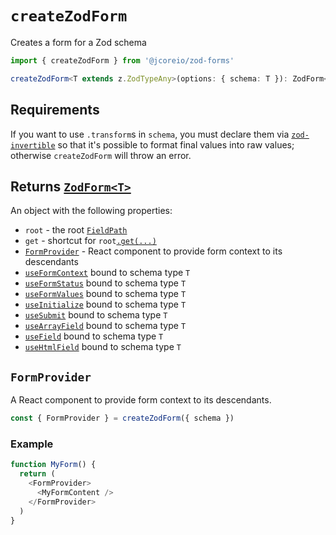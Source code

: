 # `createZodForm`

Creates a form for a Zod schema

```ts
import { createZodForm } from '@jcoreio/zod-forms'
```

```ts
createZodForm<T extends z.ZodTypeAny>(options: { schema: T }): ZodForm<T>
```

## Requirements

If you want to use `.transform`s in `schema`, you must declare them via
[`zod-invertible`](https://github.com/jcoreio/zod-invertible) so that it's possible
to format final values into raw values; otherwise `createZodForm` will throw an error.

## Returns [`ZodForm<T>`](types#zodform)

An object with the following properties:

- `root` - the root [`FieldPath`](FieldPath.md)
- `get` - shortcut for `root`[`.get(...)`](FieldPath.md#getpath-fieldpath)
- [`FormProvider`](#formprovider) - React component to provide form context to its descendants
- [`useFormContext`](useFormContext.md) bound to schema type `T`
- [`useFormStatus`](useFormStatus.md) bound to schema type `T`
- [`useFormValues`](useFormValues.md) bound to schema type `T`
- [`useInitialize`](useInitialize.md) bound to schema type `T`
- [`useSubmit`](useSubmit.md) bound to schema type `T`
- [`useArrayField`](useArrayField.md) bound to schema type `T`
- [`useField`](useField.md) bound to schema type `T`
- [`useHtmlField`](useHtmlField.md) bound to schema type `T`

## `FormProvider`

A React component to provide form context to its descendants.

```ts
const { FormProvider } = createZodForm({ schema })
```

### Example

```ts
function MyForm() {
  return (
    <FormProvider>
      <MyFormContent />
    </FormProvider>
  )
}
```
